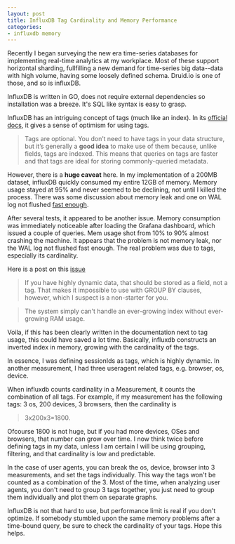 ```yaml
---
layout: post
title: InfluxDB Tag Cardinality and Memory Performance
categories:
- influxdb memory
---
```


Recently I began surveying the new era time-series databases for implementing real-time analytics at my workplace. Most of these support horizontal sharding, fullfilling a new demand for time-series big data--data with high volume, having some loosely defined schema. Druid.io is one of those, and so is influxDB. 

InfluxDB is written in GO, does not require external dependencies so installation was a breeze. It's SQL like syntax is easy to grasp. 

InfluxDB has an intriguing concept of tags (much like an index). In its [official docs](https://docs.influxdata.com/influxdb/v0.9/concepts/key_concepts/), it gives a sense of optimism for using tags.

> Tags are optional. You don’t need to have tags in your data structure, but it’s generally a **good idea** to make use of them because, unlike fields, tags are indexed. This means that queries on tags are faster and that tags are ideal for storing commonly-queried metadata.

However, there is a **huge caveat** here. In my implementation of a 200MB dataset, influxDB quickly consumed my entire 12GB of memory. Memory usage stayed at 95% and never seemed to be declining, not until I killed the process.  There was some discussion about memory leak and one on WAL log not flushed [fast enough](https://github.com/influxdata/influxdb/issues/3967). 

After several tests, it appeared to be another issue.  Memory consumption was immediately noticeable after loading the Grafana dashboard, which issued a couple of queries.  Mem usage shot from 10% to 90% almost crashing the machine. 
It appears that the problem is not memory leak, nor the WAL log not flushed fast enough. The real problem was due to tags, especially its cardinality. 

Here is a post on this [issue](https://groups.google.com/forum/?utm_medium=email&utm_source=footer#!searchin/influxdb/cardinality$20memory/influxdb/iyCFGavNaeU/zrfOqf6nCAAJ)
> If you have highly dynamic data, that should be stored as a field, not a tag. That makes it impossible to use with GROUP BY clauses, however, which I suspect is a non-starter for you.

>The system simply can't handle an ever-growing index without ever-growing RAM usage.

Voila, if this has been clearly written in the documentation next to tag usage, this could have saved a lot time. Basically, influxdb constructs an inverted index in memory, growing with the cardinality of the tags. 

In essence, I was defining sessionIds as tags, which is highly dynamic. In another measurement, I had three  useragent  related tags, e.g. browser, os, device. 

When influxdb counts cardinality in a Measurement, it counts the combination of all tags. For example, if my measurement has the following tags: 3 os, 200 devices, 3 browsers, then the cardinality is  
  > 3x200x3=1800.  

Ofcourse 1800 is not huge, but if you had more devices, OSes and browsers, that number can grow over time. I now think twice before defining tags in my data, unless I am certain I will be using grouping, filtering, and that cardinality is low and predictable. 

In the case of user agents, you can break the os, device, browser into 3 measurements, and set the tags individually. This way the tags won't be counted as a combination of the 3. Most of the time, when analyzing user agents, you don't need to group 3 tags together, you just need to group them individually and plot them on separate graphs.   

InfluxDB is not that hard to use, but performance limit is real if you don't optimize. If somebody stumbled upon the same memory problems after a time-bound query, be sure to check the cardinality of your tags. Hope this helps. 
